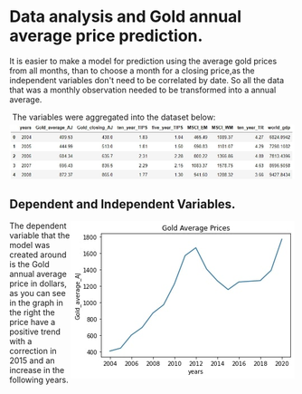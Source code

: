 # Data analysis and Gold annual average price prediction.

  
<div>
    <div>
        <p>It is easier to make a model for prediction using the average gold prices from all months, than to choose a month for a closing price,as the independent variables don't need to be correlated by date. So all the data that was a monthly observation needed to be transformed into a annual average.
        </p>
        <p style="margin: 5px">The variables were aggregated into the dataset below:</p>
        <img src="./images/image2.jpg">
    </div>
</div>

## Dependent and Independent Variables.

<div>
    <div>
        <p><img src="./images/image10.jpg" style="float: right;">The dependent variable that the model was created around is the Gold annual average price in dollars, as you can see in the graph in the right the price have a positive trend with a correction in 2015 and an increase in the following years.
        </p>
    </div>
</div>

